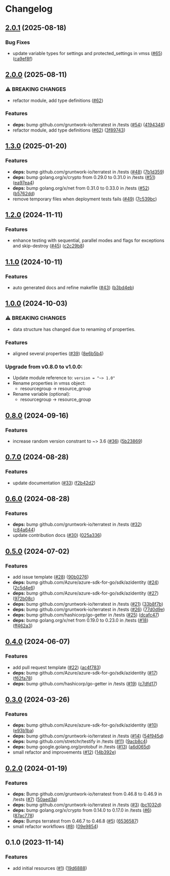 # Changelog

## [2.0.1](https://github.com/CloudNationHQ/terraform-azure-vmss/compare/v2.0.0...v2.0.1) (2025-08-18)


### Bug Fixes

* update variable types for settings and protected_settings in vmss ([#65](https://github.com/CloudNationHQ/terraform-azure-vmss/issues/65)) ([ca9ef8f](https://github.com/CloudNationHQ/terraform-azure-vmss/commit/ca9ef8f9679bb4faecb08840c015086545a8b372))

## [2.0.0](https://github.com/CloudNationHQ/terraform-azure-vmss/compare/v1.3.0...v2.0.0) (2025-08-11)


### ⚠ BREAKING CHANGES

* refactor module, add type definitions ([#62](https://github.com/CloudNationHQ/terraform-azure-vmss/issues/62))

### Features

* **deps:** bump github.com/gruntwork-io/terratest in /tests ([#54](https://github.com/CloudNationHQ/terraform-azure-vmss/issues/54)) ([4194348](https://github.com/CloudNationHQ/terraform-azure-vmss/commit/41943484dd8ddf59870201198021eb649e719e46))
* refactor module, add type definitions ([#62](https://github.com/CloudNationHQ/terraform-azure-vmss/issues/62)) ([3f89743](https://github.com/CloudNationHQ/terraform-azure-vmss/commit/3f8974366baed56d9605b0d33f3ed24963ebd55f))

## [1.3.0](https://github.com/CloudNationHQ/terraform-azure-vmss/compare/v1.2.0...v1.3.0) (2025-01-20)


### Features

* **deps:** bump github.com/gruntwork-io/terratest in /tests ([#48](https://github.com/CloudNationHQ/terraform-azure-vmss/issues/48)) ([7b1d359](https://github.com/CloudNationHQ/terraform-azure-vmss/commit/7b1d359060f495692d9f4e1a8560fb597632f0de))
* **deps:** bump golang.org/x/crypto from 0.29.0 to 0.31.0 in /tests ([#51](https://github.com/CloudNationHQ/terraform-azure-vmss/issues/51)) ([ea97ea4](https://github.com/CloudNationHQ/terraform-azure-vmss/commit/ea97ea401916a8f104770eef1edb18cc2cdaf4f4))
* **deps:** bump golang.org/x/net from 0.31.0 to 0.33.0 in /tests ([#52](https://github.com/CloudNationHQ/terraform-azure-vmss/issues/52)) ([b5762dd](https://github.com/CloudNationHQ/terraform-azure-vmss/commit/b5762dd0434ac6c915931261a68fa56846597e2c))
* remove temporary files when deployment tests fails ([#49](https://github.com/CloudNationHQ/terraform-azure-vmss/issues/49)) ([7c539bc](https://github.com/CloudNationHQ/terraform-azure-vmss/commit/7c539bca227920ea6f4dd1dc05d72cdee62e6ada))

## [1.2.0](https://github.com/CloudNationHQ/terraform-azure-vmss/compare/v1.1.0...v1.2.0) (2024-11-11)


### Features

* enhance testing with sequential, parallel modes and flags for exceptions and skip-destroy ([#45](https://github.com/CloudNationHQ/terraform-azure-vmss/issues/45)) ([c2c29b8](https://github.com/CloudNationHQ/terraform-azure-vmss/commit/c2c29b81a2fa4182cf9f2340c076f90bafea304b))

## [1.1.0](https://github.com/CloudNationHQ/terraform-azure-vmss/compare/v1.0.0...v1.1.0) (2024-10-11)


### Features

* auto generated docs and refine makefile ([#43](https://github.com/CloudNationHQ/terraform-azure-vmss/issues/43)) ([b3bd4eb](https://github.com/CloudNationHQ/terraform-azure-vmss/commit/b3bd4eb1745fc8313c46a23bad78f26237e5ab38))

## [1.0.0](https://github.com/CloudNationHQ/terraform-azure-vmss/compare/v0.8.0...v1.0.0) (2024-10-03)


### ⚠ BREAKING CHANGES

* data structure has changed due to renaming of properties.

### Features

* aligned several properties ([#39](https://github.com/CloudNationHQ/terraform-azure-vmss/issues/39)) ([8e6b5b4](https://github.com/CloudNationHQ/terraform-azure-vmss/commit/8e6b5b4c0d16535344b20011a0289335c8c84800))

### Upgrade from v0.8.0 to v1.0.0:

- Update module reference to: `version = "~> 1.0"`
- Rename properties in vmss object:
  - resourcegroup -> resource_group
- Rename variable (optional):
  - resourcegroup -> resource_group

## [0.8.0](https://github.com/CloudNationHQ/terraform-azure-vmss/compare/v0.7.0...v0.8.0) (2024-09-16)


### Features

* increase random version constrant to ~&gt; 3.6 ([#36](https://github.com/CloudNationHQ/terraform-azure-vmss/issues/36)) ([5b23869](https://github.com/CloudNationHQ/terraform-azure-vmss/commit/5b238695f9b091036ef39d0a783b1e879b126a1e))

## [0.7.0](https://github.com/CloudNationHQ/terraform-azure-vmss/compare/v0.6.0...v0.7.0) (2024-08-28)


### Features

* update documentation ([#33](https://github.com/CloudNationHQ/terraform-azure-vmss/issues/33)) ([f2b42d2](https://github.com/CloudNationHQ/terraform-azure-vmss/commit/f2b42d2c4f0dec4f99cbfc2d377f8e4ddc0d056e))

## [0.6.0](https://github.com/CloudNationHQ/terraform-azure-vmss/compare/v0.5.0...v0.6.0) (2024-08-28)


### Features

* **deps:** bump github.com/gruntwork-io/terratest in /tests ([#32](https://github.com/CloudNationHQ/terraform-azure-vmss/issues/32)) ([c84a644](https://github.com/CloudNationHQ/terraform-azure-vmss/commit/c84a644a8e1929065f0cbf0590da21e0bbe65da9))
* update contribution docs ([#30](https://github.com/CloudNationHQ/terraform-azure-vmss/issues/30)) ([025a336](https://github.com/CloudNationHQ/terraform-azure-vmss/commit/025a33679c49e41594025e9e9f0fda7184a881fa))

## [0.5.0](https://github.com/CloudNationHQ/terraform-azure-vmss/compare/v0.4.0...v0.5.0) (2024-07-02)


### Features

* add issue template ([#28](https://github.com/CloudNationHQ/terraform-azure-vmss/issues/28)) ([90b0276](https://github.com/CloudNationHQ/terraform-azure-vmss/commit/90b02765d7a75781a8a9b99bd5e0012c4851a6ff))
* **deps:** bump github.com/Azure/azure-sdk-for-go/sdk/azidentity ([#24](https://github.com/CloudNationHQ/terraform-azure-vmss/issues/24)) ([2c5d4e6](https://github.com/CloudNationHQ/terraform-azure-vmss/commit/2c5d4e61253528df560f0c8fa0cce740b6d0bc89))
* **deps:** bump github.com/Azure/azure-sdk-for-go/sdk/azidentity ([#27](https://github.com/CloudNationHQ/terraform-azure-vmss/issues/27)) ([972b08c](https://github.com/CloudNationHQ/terraform-azure-vmss/commit/972b08ce3062b80065f65f00f1bcc729e6d4758a))
* **deps:** bump github.com/gruntwork-io/terratest in /tests ([#21](https://github.com/CloudNationHQ/terraform-azure-vmss/issues/21)) ([33b8f7b](https://github.com/CloudNationHQ/terraform-azure-vmss/commit/33b8f7bd4eb14b660e098e9f596986cc6f3a72d4))
* **deps:** bump github.com/gruntwork-io/terratest in /tests ([#26](https://github.com/CloudNationHQ/terraform-azure-vmss/issues/26)) ([77d0d9e](https://github.com/CloudNationHQ/terraform-azure-vmss/commit/77d0d9eb722496527abf6f6012c1e41a12e0abb6))
* **deps:** bump github.com/hashicorp/go-getter in /tests ([#25](https://github.com/CloudNationHQ/terraform-azure-vmss/issues/25)) ([dcafc47](https://github.com/CloudNationHQ/terraform-azure-vmss/commit/dcafc478532fba8a3b84484f24464747c1354af3))
* **deps:** bump golang.org/x/net from 0.19.0 to 0.23.0 in /tests ([#18](https://github.com/CloudNationHQ/terraform-azure-vmss/issues/18)) ([ff462a3](https://github.com/CloudNationHQ/terraform-azure-vmss/commit/ff462a34224cfc4e90fc6854fe0a1e9c0ecc0e21))

## [0.4.0](https://github.com/CloudNationHQ/terraform-azure-vmss/compare/v0.3.0...v0.4.0) (2024-06-07)


### Features

* add pull request template ([#22](https://github.com/CloudNationHQ/terraform-azure-vmss/issues/22)) ([ac4f783](https://github.com/CloudNationHQ/terraform-azure-vmss/commit/ac4f7836b0675689119b16043b51621b3cf8c6dc))
* **deps:** bump github.com/Azure/azure-sdk-for-go/sdk/azidentity ([#17](https://github.com/CloudNationHQ/terraform-azure-vmss/issues/17)) ([f62fa78](https://github.com/CloudNationHQ/terraform-azure-vmss/commit/f62fa783121f00daacef758f76dbc9c8c36b4875))
* **deps:** bump github.com/hashicorp/go-getter in /tests ([#19](https://github.com/CloudNationHQ/terraform-azure-vmss/issues/19)) ([c7dfd17](https://github.com/CloudNationHQ/terraform-azure-vmss/commit/c7dfd1732cee9f21bfff4dc8bbe2e5e343a831bd))

## [0.3.0](https://github.com/CloudNationHQ/terraform-azure-vmss/compare/v0.2.0...v0.3.0) (2024-03-26)


### Features

* **deps:** bump github.com/Azure/azure-sdk-for-go/sdk/azidentity ([#10](https://github.com/CloudNationHQ/terraform-azure-vmss/issues/10)) ([e93b1ba](https://github.com/CloudNationHQ/terraform-azure-vmss/commit/e93b1bafe2d14a839786596f07385b4309290a1e))
* **deps:** bump github.com/gruntwork-io/terratest in /tests ([#14](https://github.com/CloudNationHQ/terraform-azure-vmss/issues/14)) ([54f945d](https://github.com/CloudNationHQ/terraform-azure-vmss/commit/54f945d7f4bc887fc2305eae7cfa44430f55e75a))
* **deps:** bump github.com/stretchr/testify in /tests ([#11](https://github.com/CloudNationHQ/terraform-azure-vmss/issues/11)) ([9acb8c4](https://github.com/CloudNationHQ/terraform-azure-vmss/commit/9acb8c4460806e436dee8b89d57442adf13ff189))
* **deps:** bump google.golang.org/protobuf in /tests ([#13](https://github.com/CloudNationHQ/terraform-azure-vmss/issues/13)) ([a6d065d](https://github.com/CloudNationHQ/terraform-azure-vmss/commit/a6d065db4d5e5937748b6d898238f46bdad79697))
* small refactor and improvements ([#12](https://github.com/CloudNationHQ/terraform-azure-vmss/issues/12)) ([14b392e](https://github.com/CloudNationHQ/terraform-azure-vmss/commit/14b392e47da23ed970e4bc1ac0cbdbebe8ff043e))

## [0.2.0](https://github.com/CloudNationHQ/terraform-azure-vmss/compare/v0.1.0...v0.2.0) (2024-01-19)


### Features

* **deps:** Bump github.com/gruntwork-io/terratest from 0.46.8 to 0.46.9 in /tests ([#7](https://github.com/CloudNationHQ/terraform-azure-vmss/issues/7)) ([50aed3a](https://github.com/CloudNationHQ/terraform-azure-vmss/commit/50aed3ae4cc1bffe247d336c0fb47fe5547a17b0))
* **deps:** bump github.com/gruntwork-io/terratest in /tests ([#3](https://github.com/CloudNationHQ/terraform-azure-vmss/issues/3)) ([bc1032d](https://github.com/CloudNationHQ/terraform-azure-vmss/commit/bc1032d55a88ce7e99dbaedf387858b9c8ac604f))
* **deps:** bump golang.org/x/crypto from 0.14.0 to 0.17.0 in /tests ([#6](https://github.com/CloudNationHQ/terraform-azure-vmss/issues/6)) ([87ac778](https://github.com/CloudNationHQ/terraform-azure-vmss/commit/87ac778367a7bc2e441c5af783180dcb686ce5bb))
* **deps:** Bumps terratest from 0.46.7 to 0.46.8 ([#5](https://github.com/CloudNationHQ/terraform-azure-vmss/issues/5)) ([6536587](https://github.com/CloudNationHQ/terraform-azure-vmss/commit/6536587bde8f57e2c9cddb174437f8fc7f276378))
* small refactor workflows ([#8](https://github.com/CloudNationHQ/terraform-azure-vmss/issues/8)) ([09e9854](https://github.com/CloudNationHQ/terraform-azure-vmss/commit/09e985462b928730c48f58cfec247570a5e75836))

## 0.1.0 (2023-11-14)


### Features

* add initial resources ([#1](https://github.com/CloudNationHQ/terraform-azure-vmss/issues/1)) ([19d6888](https://github.com/CloudNationHQ/terraform-azure-vmss/commit/19d6888be2826993d821dba582e0eb2efdef8aa2))

